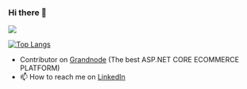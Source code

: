 ### Hi there 👋

<!--
**KrzysztofPajak/KrzysztofPajak** is a ✨ _special_ ✨ repository because its `README.md` (this file) appears on your GitHub profile.

Here are some ideas to get you started:

- 🔭 I’m currently working on ...
- 🌱 I’m currently learning ...
- 👯 I’m looking to collaborate on ...
- 🤔 I’m looking for help with ...
- 💬 Ask me about ...
- 📫 How to reach me: ...
- 😄 Pronouns: ...
- ⚡ Fun fact: ...
-->
<img src="https://github-readme-stats.vercel.app/api?username=KrzysztofPajak&count_private=false&show_icons=true&theme=light&include_all_commits=false">

[![Top Langs](https://github-readme-stats.vercel.app/api/top-langs/?username=KrzysztofPajak&layout=compact)](https://github.com/KrzysztofPajak)

- Contributor on [Grandnode](https://github.com/Grandnode/Grandnode2) (The best ASP.NET CORE ECOMMERCE PLATFORM)
- 📫 How to reach me on [LinkedIn](https://www.linkedin.com/in/krzysztof-p-a06122110/)

